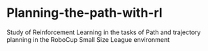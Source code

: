 # Planning-the-path-with-rl
Study of Reinforcement Learning in the tasks of Path and trajectory planning in the RoboCup Small Size League environment
